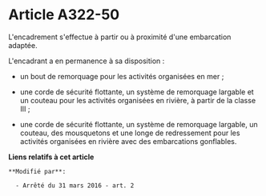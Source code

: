 # Article A322-50

L'encadrement s'effectue à partir ou à proximité d'une embarcation adaptée.

L'encadrant a en permanence à sa disposition :

- un bout de remorquage pour les activités organisées en mer ;

- une corde de sécurité flottante, un système de remorquage largable et un couteau pour les activités organisées en rivière,
à partir de la classe III ;

- une corde de sécurité flottante, un système de remorquage largable, un couteau, des mousquetons et une longe de
redressement pour les activités organisées en rivière avec des embarcations gonflables.

**Liens relatifs à cet article**

	**Modifié par**:

	  - Arrêté du 31 mars 2016 - art. 2
